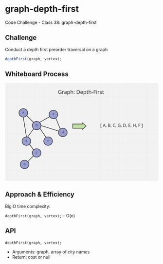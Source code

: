 # graph-depth-first

Code Challenge - Class 38: graph-depth-first

## Challenge

Conduct a depth first preorder traversal on a graph

```javascript
depthFirst(graph, vertex);
```

## Whiteboard Process

![graph-depth-first](./graph-depth-first.png)

## Approach & Efficiency

Big O time complexity:

`depthFirst(graph, vertex);` - O(n)

## API

`depthFirst(graph, vertex);`

- Arguments: graph, array of city names
- Return: cost or null
